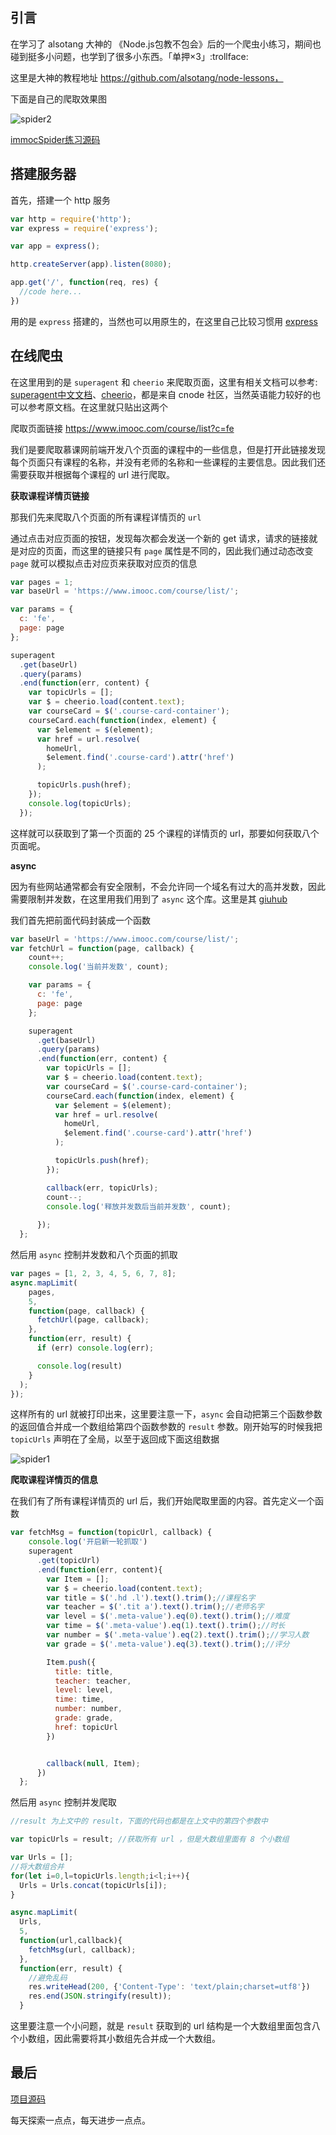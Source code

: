 ## 引言

在学习了 alsotang 大神的 《Node.js包教不包会》后的一个爬虫小练习，期间也碰到挺多小问题，也学到了很多小东西。「单押×3」:trollface:

这里是大神的教程地址 https://github.com/alsotang/node-lessons，

下面是自己的爬取效果图

![spider2](性感慕课-在线被爬/spider2.png)

[immocSpider练习源码](https://github.com/MLuminary/subentry/blob/master/easySpider/imoocSpider/app.js)


## 搭建服务器

首先，搭建一个 http 服务

```js
var http = require('http');
var express = require('express');

var app = express();

http.createServer(app).listen(8080);

app.get('/', function(req, res) {
  //code here...
})
```

用的是 `express` 搭建的，当然也可以用原生的，在这里自己比较习惯用 [express](http://www.expressjs.com.cn/)

## 在线爬虫

在这里用到的是 `superagent` 和 `cheerio` 来爬取页面，这里有相关文档可以参考: [superagent中文文档](https://cnodejs.org/topic/5378720ed6e2d16149fa16bd)、[cheerio](https://cnodejs.org/topic/5203a71844e76d216a727d2e)，都是来自 cnode 社区，当然英语能力较好的也可以参考原文档。在这里就只贴出这两个

爬取页面链接 https://www.imooc.com/course/list?c=fe

我们是要爬取慕课网前端开发八个页面的课程中的一些信息，但是打开此链接发现每个页面只有课程的名称，并没有老师的名称和一些课程的主要信息。因此我们还需要获取并根据每个课程的 url 进行爬取。

**获取课程详情页链接**

那我们先来爬取八个页面的所有课程详情页的 `url`

通过点击对应页面的按钮，发现每次都会发送一个新的 get 请求，请求的链接就是对应的页面，而这里的链接只有 `page` 属性是不同的，因此我们通过动态改变 `page` 就可以模拟点击对应页来获取对应页的信息

```js
var pages = 1;
var baseUrl = 'https://www.imooc.com/course/list/';

var params = {
  c: 'fe',
  page: page
};

superagent
  .get(baseUrl)
  .query(params)
  .end(function(err, content) {
    var topicUrls = [];
    var $ = cheerio.load(content.text);
    var courseCard = $('.course-card-container');
    courseCard.each(function(index, element) {
      var $element = $(element);
      var href = url.resolve(
        homeUrl,
        $element.find('.course-card').attr('href')
      );

      topicUrls.push(href);
    });
    console.log(topicUrls);
  });
```

这样就可以获取到了第一个页面的 25 个课程的详情页的 url，那要如何获取八个页面呢。

**async**

因为有些网站通常都会有安全限制，不会允许同一个域名有过大的高并发数，因此需要限制并发数，在这里用我们用到了 `async` 这个库。这里是其 [giuhub](https://github.com/caolan/async)

我们首先把前面代码封装成一个函数

```js
var baseUrl = 'https://www.imooc.com/course/list/';
var fetchUrl = function(page, callback) {
    count++;
    console.log('当前并发数', count);

    var params = {
      c: 'fe',
      page: page
    };

    superagent
      .get(baseUrl)
      .query(params)
      .end(function(err, content) {
        var topicUrls = [];
        var $ = cheerio.load(content.text);
        var courseCard = $('.course-card-container');
        courseCard.each(function(index, element) {
          var $element = $(element);
          var href = url.resolve(
            homeUrl,
            $element.find('.course-card').attr('href')
          );

          topicUrls.push(href);
        });

        callback(err, topicUrls);
        count--;
        console.log('释放并发数后当前并发数', count);
        
      });
  };
```

然后用 `async` 控制并发数和八个页面的抓取

```js
var pages = [1, 2, 3, 4, 5, 6, 7, 8];
async.mapLimit(
    pages, 
    5,
    function(page, callback) {
      fetchUrl(page, callback);
    },
    function(err, result) {
      if (err) console.log(err);

      console.log(result)
    }
  );
});
```

这样所有的 url 就被打印出来，这里要注意一下，`async` 会自动把第三个函数参数的返回值合并成一个数组给第四个函数参数的 `result` 参数。刚开始写的时候我把 `topicUrls` 声明在了全局，以至于返回成下面这组数据

![spider1](性感慕课-在线被爬/spider1.png)

**爬取课程详情页的信息**

在我们有了所有课程详情页的 url 后，我们开始爬取里面的内容。首先定义一个函数

```js
var fetchMsg = function(topicUrl, callback) {
    console.log('开启新一轮抓取')
    superagent
      .get(topicUrl)
      .end(function(err, content){
        var Item = [];
        var $ = cheerio.load(content.text);
        var title = $('.hd .l').text().trim();//课程名字
        var teacher = $('.tit a').text().trim();//老师名字
        var level = $('.meta-value').eq(0).text().trim();//难度
        var time = $('.meta-value').eq(1).text().trim();//时长
        var number = $('.meta-value').eq(2).text().trim();//学习人数
        var grade = $('.meta-value').eq(3).text().trim();//评分

        Item.push({
          title: title,
          teacher: teacher,
          level: level,
          time: time,
          number: number,
          grade: grade,
          href: topicUrl
        })


        callback(null, Item);
      })
  };
```

然后用 `async` 控制并发爬取

```js
//result 为上文中的 result，下面的代码也都是在上文中的第四个参数中

var topicUrls = result; //获取所有 url ，但是大数组里面有 8 个小数组

var Urls = [];
//将大数组合并
for(let i=0,l=topicUrls.length;i<l;i++){
  Urls = Urls.concat(topicUrls[i]);
}

async.mapLimit(
  Urls,
  5,
  function(url,callback){
    fetchMsg(url, callback);
  },
  function(err, result) {
    //避免乱码
    res.writeHead(200, {'Content-Type': 'text/plain;charset=utf8'})
    res.end(JSON.stringify(result));
  }
```

这里要注意一个小问题，就是 `result` 获取到的 url 结构是一个大数组里面包含八个小数组，因此需要将其小数组先合并成一个大数组。

## 最后

[项目源码](https://github.com/MLuminary/subentry/blob/master/easySpider/imoocSpider/app.js)

每天探索一点点，每天进步一点点。
